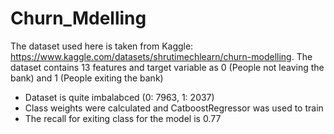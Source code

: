 # Churn_Mdelling

The dataset used here is taken from Kaggle: https://www.kaggle.com/datasets/shrutimechlearn/churn-modelling. The dataset contains 13 features and target variable as 0 (People not leaving the bank) and 1 (People exiting the bank)

- Dataset is quite imbalabced (0: 7963, 1:  2037)
- Class weights were calculated and CatboostRegressor was used to train
- The recall for exiting class for the model is 0.77
